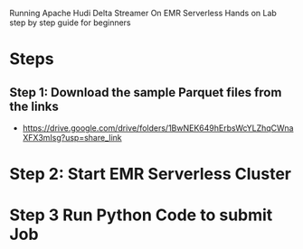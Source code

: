 Running Apache Hudi Delta Streamer On EMR Serverless Hands on Lab step by step guide for beginners



# Steps 
## Step 1: Download the sample Parquet files from the links 
* https://drive.google.com/drive/folders/1BwNEK649hErbsWcYLZhqCWnaXFX3mIsg?usp=share_link


# Step 2: Start EMR Serverless Cluster 



# Step 3 Run Python Code to submit Job 
